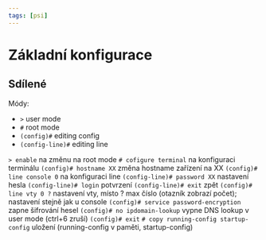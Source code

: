 ```yaml
---
tags: [psi]
---
```

# Základní konfigurace
## Sdílené
Módy:
- `>` user mode
- `#` root mode
- `(config)#` editing config
- `(config-line)#` editing line

`> enable` na změnu na root mode
`# cofigure terminal` na konfiguraci terminálu
`(config)# hostname XX` změna hostname zařízení na XX
`(config)# line console 0` na konfiguraci line
`(config-line)# password XX` nastavení hesla
`(config-line)# login` potvrzení
`(config-line)# exit` zpět
`(config)# line vty 0 ?` nastavení vty, místo ? max číslo (otazník zobrazí počet); nastavení stejně jak u console
`(config)# service password-encryption` zapne šifrování hesel
`(config)# no ipdomain-lookup` vypne DNS lookup v user mode (ctrl+6 zruší)
`(config)# exit`
`# copy running-config startup-config` uložení (running-config v paměti, startup-config)